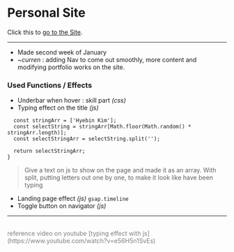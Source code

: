 # Personal Site

Click this to [go to the Site](https://gpq8l8s.github.io/HyebinKim/).

---

- Made second week of January
- <em>~curren</em> : adding Nav to come out smoothly, more content and modifying portfolio works on the site.

### Used Functions / Effects

- Underbar when hover : skill part _(css)_
- Typing effect on the title _(js)_

```function randomString() {
  const stringArr = ['Hyebin Kim'];
  const selectString = stringArr[Math.floor(Math.random() * stringArr.length)];
  const selectStringArr = selectString.split('');

  return selectStringArr;
}
```

> Give a text on js to show on the page and made it as an array. With split, putting letters out one by one, to make it look like have been typing

- Landing page effect _(js)_
  `gsap.timeline`
- Toggle button on navigator _(js)_

---

<br>
<span style= "color: grey; size:1"> reference video on youtube [typing effect with js](https://www.youtube.com/watch?v=e56H5n1SvEs)</span>
